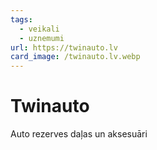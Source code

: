```yaml
---
tags:
  - veikali
  - uznemumi
url: https://twinauto.lv
card_image: /twinauto.lv.webp
---
```


# Twinauto

Auto rezerves daļas un aksesuāri
